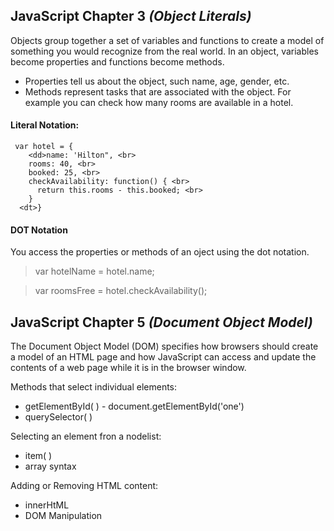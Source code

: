  ## JavaScript Chapter 3 *(Object Literals)*

Objects group together a set of variables and functions to create a model of something you would recognize from the real world. In an object, variables become properties and functions become methods. 
- Properties tell us about the object, such name, age, gender, etc. 
- Methods represent tasks that are associated with the object. For example you can check how many rooms are available in a hotel. 


 
#### Literal Notation:
```
 var hotel = {
    <dd>name: 'Hilton", <br>
    rooms: 40, <br>
    booked: 25, <br>
    checkAvailability: function() { <br>
      return this.rooms - this.booked; <br>
    } 
  <dt>}
```

#### DOT Notation
You access the properties or methods of an oject using the dot notation. 
> var hotelName = hotel.name;

> var roomsFree = hotel.checkAvailability();



## JavaScript Chapter 5 *(Document Object Model)*

The Document Object Model (DOM) specifies how browsers should create a model of an HTML page and how JavaScript can access and update the contents of a web page while it is in the browser window.

Methods that select individual elements:
- getElementById( ) - document.getElementById('one')
- querySelector( )

Selecting an element fron a nodelist:
- item( ) 
- array syntax

Adding or Removing HTML content:
- innerHtML
- DOM Manipulation

